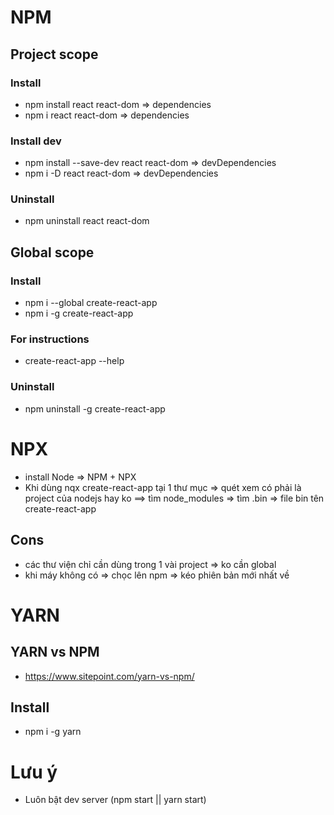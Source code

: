 
# NPM

## Project scope
### Install
- npm install react react-dom => dependencies
- npm i react react-dom => dependencies

### Install dev
- npm install --save-dev react react-dom => devDependencies
- npm i -D react react-dom => devDependencies

### Uninstall
- npm uninstall react react-dom


## Global scope
### Install
- npm i --global create-react-app 
- npm i -g create-react-app

### For instructions
- create-react-app --help

### Uninstall
- npm uninstall -g create-react-app



# NPX
- install Node => NPM + NPX
- Khi dùng nqx create-react-app tại 1 thư mục
=> quét xem có phải là project của nodejs hay ko
==> tìm node_modules => tìm .bin => file bin tên create-react-app

## Cons
- các thư viện chỉ cần dùng trong 1 vài project => ko cần global
- khi máy không có => chọc lên npm => kéo phiên bản mới nhất về



# YARN
## YARN vs NPM
- https://www.sitepoint.com/yarn-vs-npm/

## Install
- npm i -g yarn


# Lưu ý
- Luôn bật dev server (npm start || yarn start)